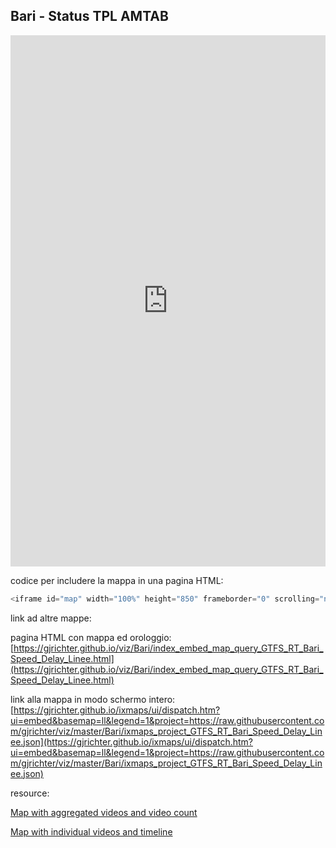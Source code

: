 ## Bari - Status TPL AMTAB


<iframe id="map" width="100%" height="850" frameborder="0" scrolling="no" marginheight="0" marginwidth="0" src="https://gjrichter.github.io/ixmaps/ui/html/embed_sync_Leaflet.html?ui=embed&basemap=ll&legend=1&name=map3&sync=false&footer=true&popout=true&project=https://raw.githubusercontent.com/gjrichter/viz/master/Bari/ixmaps_project_GTFS_RT_Bari_Speed_Delay_Linee.json"></iframe>

codice per includere la mappa in una pagina HTML:

```javascript
<iframe id="map" width="100%" height="850" frameborder="0" scrolling="no" marginheight="0" marginwidth="0" src="https://gjrichter.github.io/ixmaps/ui/dispatch.htm?ui=embed&basemap=ll&legend=1&project=project=https://raw.githubusercontent.com/gjrichter/viz/master/Bari/ixmaps_project_GTFS_RT_Bari_Speed_Delay_Linee.json"></iframe>
```



link ad altre mappe:

pagina HTML con mappa ed orologgio: [https://gjrichter.github.io/viz/Bari/index_embed_map_query_GTFS_RT_Bari_Speed_Delay_Linee.html](https://gjrichter.github.io/viz/Bari/index_embed_map_query_GTFS_RT_Bari_Speed_Delay_Linee.html)

link alla mappa in modo schermo intero: [https://gjrichter.github.io/ixmaps/ui/dispatch.htm?ui=embed&basemap=ll&legend=1&project=https://raw.githubusercontent.com/gjrichter/viz/master/Bari/ixmaps_project_GTFS_RT_Bari_Speed_Delay_Linee.json](https://gjrichter.github.io/ixmaps/ui/dispatch.htm?ui=embed&basemap=ll&legend=1&project=https://raw.githubusercontent.com/gjrichter/viz/master/Bari/ixmaps_project_GTFS_RT_Bari_Speed_Delay_Linee.json)



resource:

[Map with aggregated videos and video count](https://www.amtab.it/it/openmobilitydata)

[Map with individual videos and timeline](https://gjrichter.github.io/ixmaps/ui/dispatch.htm?ui=embed&basemap=ll&legend=1&project=https://raw.githubusercontent.com/gjrichter/viz/master/Parler/final/ixmaps_project_Parler_clean_6_DC_Riot_Geo_multiple_timeline_satellite.json)


